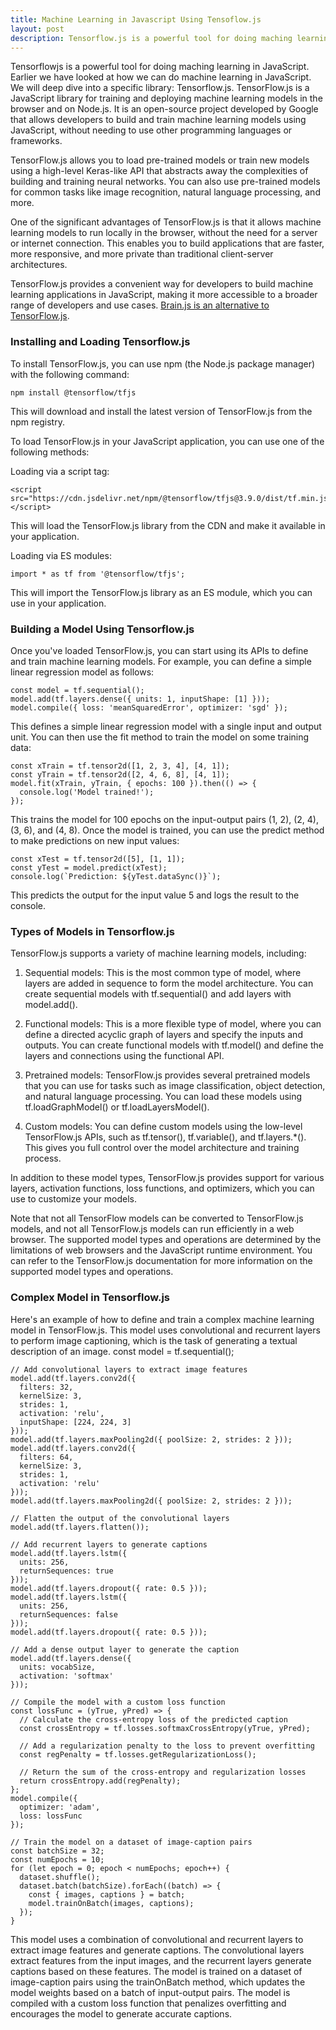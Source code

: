 ```yaml
---
title: Machine Learning in Javascript Using Tensoflow.js
layout: post
description: Tensorflow.js is a powerful tool for doing maching learning in JavaScript. 
---
```

Tensorflowjs is a powerful tool for doing maching learning in JavaScript. Earlier we have looked at how we can do machine learning in JavaScript. We will deep dive into a specific library: Tensorflow.js. TensorFlow.js is a JavaScript library for training and deploying machine learning models in the browser and on Node.js. It is an open-source project developed by Google that allows developers to build and train machine learning models using JavaScript, without needing to use other programming languages or frameworks.

TensorFlow.js allows you to load pre-trained models or train new models using a high-level Keras-like API that abstracts away the complexities of building and training neural networks. You can also use pre-trained models for common tasks like image recognition, natural language processing, and more.

One of the significant advantages of TensorFlow.js is that it allows machine learning models to run locally in the browser, without the need for a server or internet connection. This enables you to build applications that are faster, more responsive, and more private than traditional client-server architectures.

TensorFlow.js provides a convenient way for developers to build machine learning applications in JavaScript, making it more accessible to a broader range of developers and use cases. [Brain.js is an alternative to TensorFlow.js](2023-04-30-Machine-Learning-in-JavaScript-using-Brainjs.html).

### Installing and Loading Tensorflow.js
To install TensorFlow.js, you can use npm (the Node.js package manager) with the following command:

	npm install @tensorflow/tfjs
  
This will download and install the latest version of TensorFlow.js from the npm registry.

To load TensorFlow.js in your JavaScript application, you can use one of the following methods:

Loading via a script tag:

	<script src="https://cdn.jsdelivr.net/npm/@tensorflow/tfjs@3.9.0/dist/tf.min.js"></script>

This will load the TensorFlow.js library from the CDN and make it available in your application.

Loading via ES modules:

	import * as tf from '@tensorflow/tfjs';

This will import the TensorFlow.js library as an ES module, which you can use in your application.

### Building a Model Using Tensorflow.js

Once you've loaded TensorFlow.js, you can start using its APIs to define and train machine learning models. For example, you can define a simple linear regression model as follows:

	const model = tf.sequential();
	model.add(tf.layers.dense({ units: 1, inputShape: [1] }));
	model.compile({ loss: 'meanSquaredError', optimizer: 'sgd' });

This defines a simple linear regression model with a single input and output unit. You can then use the fit method to train the model on some training data:
	
	const xTrain = tf.tensor2d([1, 2, 3, 4], [4, 1]);
	const yTrain = tf.tensor2d([2, 4, 6, 8], [4, 1]);
	model.fit(xTrain, yTrain, { epochs: 100 }).then(() => {
	  console.log('Model trained!');
	});
This trains the model for 100 epochs on the input-output pairs (1, 2), (2, 4), (3, 6), and (4, 8). Once the model is trained, you can use the predict method to make predictions on new input values:

	const xTest = tf.tensor2d([5], [1, 1]);
	const yTest = model.predict(xTest);
	console.log(`Prediction: ${yTest.dataSync()}`);

This predicts the output for the input value 5 and logs the result to the console.

### Types of Models in Tensorflow.js
TensorFlow.js supports a variety of machine learning models, including:

1. Sequential models: This is the most common type of model, where layers are added in sequence to form the model architecture. You can create sequential models with tf.sequential() and add layers with model.add().

2. Functional models: This is a more flexible type of model, where you can define a directed acyclic graph of layers and specify the inputs and outputs. You can create functional models with tf.model() and define the layers and connections using the functional API.

3. Pretrained models: TensorFlow.js provides several pretrained models that you can use for tasks such as image classification, object detection, and natural language processing. You can load these models using tf.loadGraphModel() or tf.loadLayersModel().

4. Custom models: You can define custom models using the low-level TensorFlow.js APIs, such as tf.tensor(), tf.variable(), and tf.layers.*(). This gives you full control over the model architecture and training process.

In addition to these model types, TensorFlow.js provides support for various layers, activation functions, loss functions, and optimizers, which you can use to customize your models.

Note that not all TensorFlow models can be converted to TensorFlow.js models, and not all TensorFlow.js models can run efficiently in a web browser. The supported model types and operations are determined by the limitations of web browsers and the JavaScript runtime environment. You can refer to the TensorFlow.js documentation for more information on the supported model types and operations.

### Complex Model in Tensorflow.js
Here's an example of how to define and train a complex machine learning model in TensorFlow.js. This model uses convolutional and recurrent layers to perform image captioning, which is the task of generating a textual description of an image.
const model = tf.sequential();

	// Add convolutional layers to extract image features
	model.add(tf.layers.conv2d({
	  filters: 32,
	  kernelSize: 3,
	  strides: 1,
	  activation: 'relu',
	  inputShape: [224, 224, 3]
	}));
	model.add(tf.layers.maxPooling2d({ poolSize: 2, strides: 2 }));
	model.add(tf.layers.conv2d({
	  filters: 64,
	  kernelSize: 3,
	  strides: 1,
	  activation: 'relu'
	}));
	model.add(tf.layers.maxPooling2d({ poolSize: 2, strides: 2 }));
	
	// Flatten the output of the convolutional layers
	model.add(tf.layers.flatten());
	
	// Add recurrent layers to generate captions
	model.add(tf.layers.lstm({
	  units: 256,
	  returnSequences: true
	}));
	model.add(tf.layers.dropout({ rate: 0.5 }));
	model.add(tf.layers.lstm({
	  units: 256,
	  returnSequences: false
	}));
	model.add(tf.layers.dropout({ rate: 0.5 }));
	
	// Add a dense output layer to generate the caption
	model.add(tf.layers.dense({
	  units: vocabSize,
	  activation: 'softmax'
	}));
	
	// Compile the model with a custom loss function
	const lossFunc = (yTrue, yPred) => {
	  // Calculate the cross-entropy loss of the predicted caption
	  const crossEntropy = tf.losses.softmaxCrossEntropy(yTrue, yPred);
	  
	  // Add a regularization penalty to the loss to prevent overfitting
	  const regPenalty = tf.losses.getRegularizationLoss();
	  
	  // Return the sum of the cross-entropy and regularization losses
	  return crossEntropy.add(regPenalty);
	};
	model.compile({
	  optimizer: 'adam',
	  loss: lossFunc
	});
	
	// Train the model on a dataset of image-caption pairs
	const batchSize = 32;
	const numEpochs = 10;
	for (let epoch = 0; epoch < numEpochs; epoch++) {
	  dataset.shuffle();
	  dataset.batch(batchSize).forEach((batch) => {
	    const { images, captions } = batch;
	    model.trainOnBatch(images, captions);
	  });
	}


This model uses a combination of convolutional and recurrent layers to extract image features and generate captions. The convolutional layers extract features from the input images, and the recurrent layers generate captions based on these features. The model is trained on a dataset of image-caption pairs using the trainOnBatch method, which updates the model weights based on a batch of input-output pairs. The model is compiled with a custom loss function that penalizes overfitting and encourages the model to generate accurate captions.





